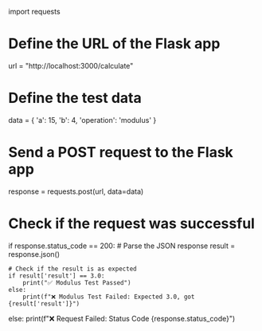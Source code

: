 import requests

# Define the URL of the Flask app
url = "http://localhost:3000/calculate"

# Define the test data
data = {
    'a': 15,
    'b': 4,
    'operation': 'modulus'
}

# Send a POST request to the Flask app
response = requests.post(url, data=data)

# Check if the request was successful
if response.status_code == 200:
    # Parse the JSON response
    result = response.json()
    
    # Check if the result is as expected
    if result['result'] == 3.0:
        print("✅ Modulus Test Passed")
    else:
        print(f"❌ Modulus Test Failed: Expected 3.0, got {result['result']}")
else:
    print(f"❌ Request Failed: Status Code {response.status_code}")
